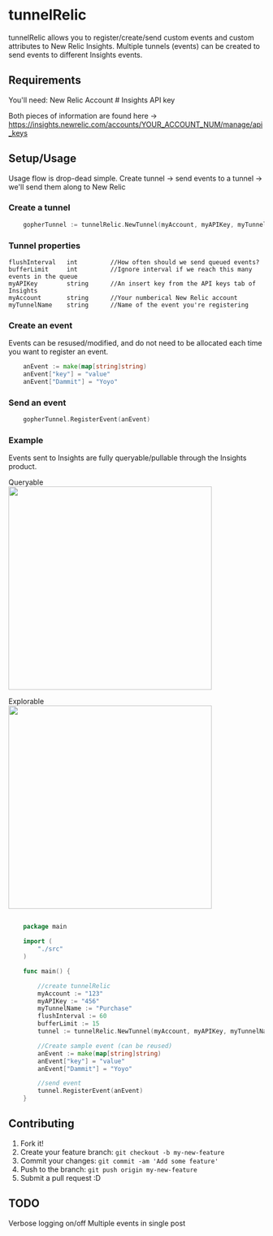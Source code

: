 # tunnelRelic

tunnelRelic allows you to register/create/send custom events and custom attributes to New Relic Insights. Multiple tunnels (events) can be created to send events to different Insights events. 

## Requirements

You'll need: 
	New Relic Account # 
	Insights API key

Both pieces of information are found here -> https://insights.newrelic.com/accounts/YOUR_ACCOUNT_NUM/manage/api_keys


## Setup/Usage

Usage flow is drop-dead simple. Create tunnel -> send events to a tunnel -> we'll send them along to New Relic
	

### Create a tunnel

```go
	gopherTunnel := tunnelRelic.NewTunnel(myAccount, myAPIKey, myTunnelName, flushInterval, bufferLimit)
```

### Tunnel properties
	flushInterval   int 		//How often should we send queued events?
	bufferLimit     int 		//Ignore interval if we reach this many events in the queue
	myAPIKey     	string 		//An insert key from the API keys tab of Insights
	myAccount	 	string 		//Your numberical New Relic account
	myTunnelName   	string 		//Name of the event you're registering

### Create an event
Events can be resused/modified, and do not need to be allocated each time you want to register an event. 

```go
	anEvent := make(map[string]string)
	anEvent["key"] = "value"
	anEvent["Dammit"] = "Yoyo"
```

### Send an event
```go
	gopherTunnel.RegisterEvent(anEvent)
```

### Example

Events sent to Insights are fully queryable/pullable through the Insights product.


Queryable<br>
<img src="http://d.pr/i/1gYOX+" style="width: 400px;"/><br>


Explorable<br>
<img src="http://d.pr/i/1lnO4+" style="width: 400px;"/><br>
 

```go

	package main

	import (
		"./src"
	)

	func main() {

		//create tunnelRelic
		myAccount := "123"
		myAPIKey := "456"
		myTunnelName := "Purchase"
		flushInterval := 60
		bufferLimit := 15
		tunnel := tunnelRelic.NewTunnel(myAccount, myAPIKey, myTunnelName, flushInterval, bufferLimit)

		//Create sample event (can be reused)
		anEvent := make(map[string]string)
		anEvent["key"] = "value"
		anEvent["Dammit"] = "Yoyo"

		//send event
		tunnel.RegisterEvent(anEvent)
	}


```


## Contributing

1. Fork it!
2. Create your feature branch: `git checkout -b my-new-feature`
3. Commit your changes: `git commit -am 'Add some feature'`
4. Push to the branch: `git push origin my-new-feature`
5. Submit a pull request :D


## TODO

Verbose logging on/off
Multiple events in single post